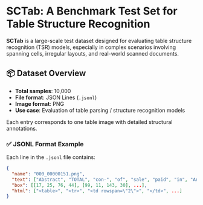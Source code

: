 # SCTab: A Benchmark Test Set for Table Structure Recognition

**SCTab** is a large-scale test dataset designed for evaluating table structure recognition (TSR) models, especially in complex scenarios involving spanning cells, irregular layouts, and real-world scanned documents.

## 📦 Dataset Overview

- **Total samples**: 10,000
- **File format**: JSON Lines (`.jsonl`)
- **Image format**: PNG
- **Use case**: Evaluation of table parsing / structure recognition models

Each entry corresponds to one table image with detailed structural annotations.

### ✅ JSONL Format Example

Each line in the `.jsonl` file contains:

```json
{
  "name": "000_00000151.png",
  "text": ["Abstract", "TOTAL", "con-", "of", "sale", "paid", "in", "Analyses", ...],
  "box": [[17, 25, 76, 44], [99, 11, 143, 30], ...],
  "html": ["<table>", "<tr>", "<td rowspan=\"2\">", "</td>", ...]
}
